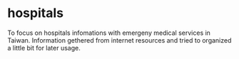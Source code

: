 # hospitals
To focus on hospitals infomations with emergeny medical services in Taiwan. 
Information gethered from internet resources and tried to organized a little bit for later usage.

